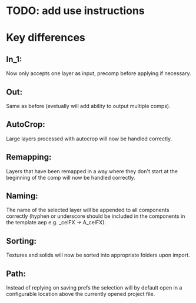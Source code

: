 # TODO: add use instructions

# Key differences

## In_1:
 Now only accepts one layer as input, precomp before applying if necessary.
## Out:
 Same as before (evetually will add ability to output multiple comps).
## AutoCrop:
 Large layers processed with autocrop will now be handled correctly.
## Remapping:
 Layers that have been remapped in a way where they don't start at the beginning of the comp will now be handled correctly.
## Naming:
 The name of the selected layer will be appended to all components correctly (hyphen or underscore should be included in the components in the template aep e.g. _celFX -> A_celFX).
## Sorting:
 Textures and solids will now be sorted into appropriate folders upon import.
## Path:
 Instead of replying on saving prefs the selection will by default open in a configurable location above the currently opened project file.

